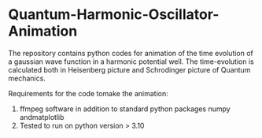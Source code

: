 # Quantum-Harmonic-Oscillator-Animation
The repository contains python codes for animation of the time evolution of a gaussian wave function in a harmonic potential well. The time-evolution is calculated both in Heisenberg picture and Schrodinger picture of Quantum mechanics.

Requirements for the code tomake the animation:
1. ffmpeg software in addition to standard python packages numpy andmatplotlib
2. Tested to run on python version > 3.10
